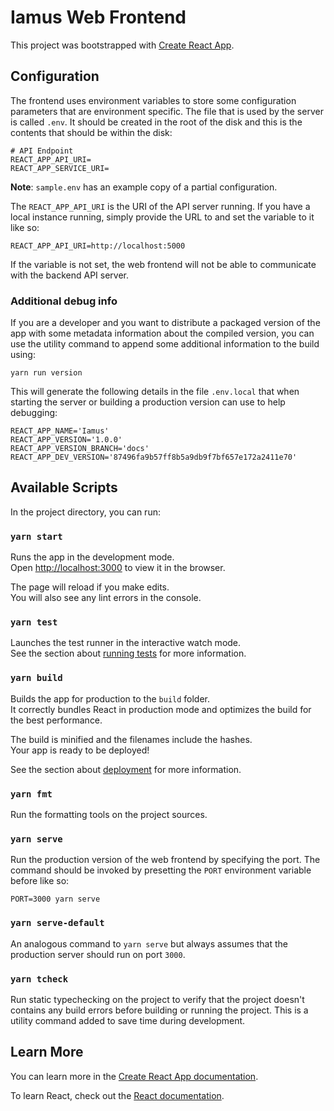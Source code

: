 # Iamus Web Frontend

This project was bootstrapped with [Create React App](https://github.com/facebook/create-react-app).


## Configuration 

The frontend uses environment variables to store some configuration parameters that are
environment specific. The file that is used by the server is called `.env`. It should 
be created in the root of the disk and this is the contents that should be within the 
disk:
```
# API Endpoint
REACT_APP_API_URI=
REACT_APP_SERVICE_URI=
```
**Note**: `sample.env` has an example copy of a partial configuration.


The `REACT_APP_API_URI` is the URI of the API server running. If you have a local
instance running, simply provide the URL to and set the variable to it like so:
```
REACT_APP_API_URI=http://localhost:5000
```

If the variable is not set, the web frontend will not be able to communicate with the 
backend API server.

### Additional debug info

If you are a developer and you want to distribute a packaged version of the app with 
some metadata information about the compiled version, you can use the utility 
command to append some additional information to the build using:

```
yarn run version
```

This will generate the following details in the file `.env.local` that when starting the 
server or building a production version can use to help debugging:
```
REACT_APP_NAME='Iamus'
REACT_APP_VERSION='1.0.0'
REACT_APP_VERSION_BRANCH='docs'
REACT_APP_DEV_VERSION='87496fa9b57ff8b5a9db9f7bf657e172a2411e70'
```

## Available Scripts

In the project directory, you can run:

### `yarn start`

Runs the app in the development mode.\
Open [http://localhost:3000](http://localhost:3000) to view it in the browser.

The page will reload if you make edits.\
You will also see any lint errors in the console.

### `yarn test`

Launches the test runner in the interactive watch mode.\
See the section about [running tests](https://facebook.github.io/create-react-app/docs/running-tests) for more information.

### `yarn build`

Builds the app for production to the `build` folder.\
It correctly bundles React in production mode and optimizes the build for the best performance.

The build is minified and the filenames include the hashes.\
Your app is ready to be deployed!

See the section about [deployment](https://facebook.github.io/create-react-app/docs/deployment) for more information.

### `yarn fmt`

Run the formatting tools on the project sources.

### `yarn serve`

Run the production version of the web frontend by specifying the port. The command should be 
invoked by presetting the `PORT` environment variable before like so:

```
PORT=3000 yarn serve
```

### `yarn serve-default`

An analogous command to `yarn serve` but always assumes that the production server should run on port
`3000`.

### `yarn tcheck`

Run static typechecking on the project to verify that the project doesn't contains any build errors
before building or running the project. This is a utility command added to save time during development.

## Learn More

You can learn more in the [Create React App documentation](https://facebook.github.io/create-react-app/docs/getting-started).

To learn React, check out the [React documentation](https://reactjs.org/).
